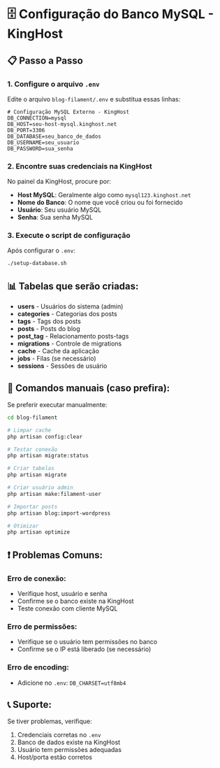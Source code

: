 # 🗄️ Configuração do Banco MySQL - KingHost

## 📋 Passo a Passo

### 1. **Configure o arquivo `.env`**

Edite o arquivo `blog-filament/.env` e substitua essas linhas:

```env
# Configuração MySQL Externo - KingHost
DB_CONNECTION=mysql
DB_HOST=seu-host-mysql.kinghost.net
DB_PORT=3306
DB_DATABASE=seu_banco_de_dados
DB_USERNAME=seu_usuario
DB_PASSWORD=sua_senha
```

### 2. **Encontre suas credenciais na KingHost**

No painel da KingHost, procure por:
- **Host MySQL**: Geralmente algo como `mysql123.kinghost.net`
- **Nome do Banco**: O nome que você criou ou foi fornecido
- **Usuário**: Seu usuário MySQL
- **Senha**: Sua senha MySQL

### 3. **Execute o script de configuração**

Após configurar o `.env`:

```bash
./setup-database.sh
```

## 📊 Tabelas que serão criadas:

- **users** - Usuários do sistema (admin)
- **categories** - Categorias dos posts
- **tags** - Tags dos posts  
- **posts** - Posts do blog
- **post_tag** - Relacionamento posts-tags
- **migrations** - Controle de migrations
- **cache** - Cache da aplicação
- **jobs** - Filas (se necessário)
- **sessions** - Sessões de usuário

## 🔧 Comandos manuais (caso prefira):

Se preferir executar manualmente:

```bash
cd blog-filament

# Limpar cache
php artisan config:clear

# Testar conexão
php artisan migrate:status

# Criar tabelas
php artisan migrate

# Criar usuário admin
php artisan make:filament-user

# Importar posts
php artisan blog:import-wordpress

# Otimizar
php artisan optimize
```

## ❗ Problemas Comuns:

### Erro de conexão:
- Verifique host, usuário e senha
- Confirme se o banco existe na KingHost
- Teste conexão com cliente MySQL

### Erro de permissões:
- Verifique se o usuário tem permissões no banco
- Confirme se o IP está liberado (se necessário)

### Erro de encoding:
- Adicione no `.env`: `DB_CHARSET=utf8mb4`

## 📞 Suporte:

Se tiver problemas, verifique:
1. Credenciais corretas no `.env`
2. Banco de dados existe na KingHost
3. Usuário tem permissões adequadas
4. Host/porta estão corretos 
